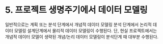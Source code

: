 # 5. 프로젝트 생명주기에서 데이터 모델링

일반적으로는 계획 또는 분석 단계에서 개념적 데이터 모델링 분석 단계에서 논리적 데이터 모델링 설계단계에서 물리적 데이터 모델링이 수행된다. 단, 현실 프로젝트에서는 개념적 데이터 모델이 생략된 개념/논리 데이터 모델링이 분석단계 때 대부분 수행된다.